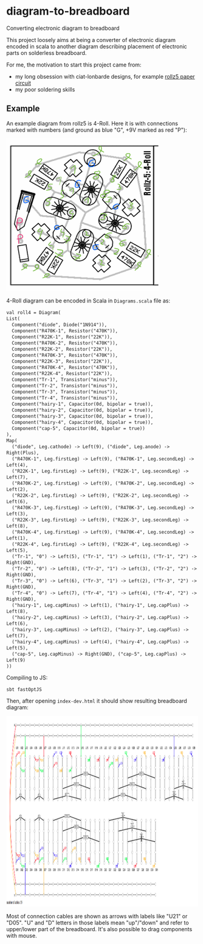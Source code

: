 # diagram-to-breadboard
Converting electronic diagram to breadboard

This project loosely aims at being a converter of electronic diagram encoded in scala to another diagram describing placement of electronic parts on solderless breadboard.  

For me, the motivation to start this project came from:
  * my long obsession with ciat-lonbarde designs, for example [rollz5 paper circuit](http://www.ciat-lonbarde.net/rollz5/index.html)
  * my poor soldering skills

## Example

An example diagram from rollz5 is 4-Roll.  Here it is with connections marked with numbers (and ground as blue "G", +9V marked as red "P"):

<img src=./static/4roll.png width="400" height="400">

4-Roll diagram can be encoded in Scala in `Diagrams.scala` file as:

    val roll4 = Diagram(
    List(
      Component("diode", Diode("1N914")),
      Component("R470K-1", Resistor("470K")),
      Component("R22K-1", Resistor("22K")),
      Component("R470K-2", Resistor("470K")),
      Component("R22K-2", Resistor("22K")),
      Component("R470K-3", Resistor("470K")),
      Component("R22K-3", Resistor("22K")),
      Component("R470K-4", Resistor("470K")),
      Component("R22K-4", Resistor("22K")),
      Component("Tr-1", Transistor("minus")),
      Component("Tr-2", Transistor("minus")),
      Component("Tr-3", Transistor("minus")),
      Component("Tr-4", Transistor("minus")),
      Component("hairy-1", Capacitor(0d, bipolar = true)),
      Component("hairy-2", Capacitor(0d, bipolar = true)),
      Component("hairy-3", Capacitor(0d, bipolar = true)),
      Component("hairy-4", Capacitor(0d, bipolar = true)),
      Component("cap-5", Capacitor(0d, bipolar = true))
    ),
    Map(
      ("diode", Leg.cathode) -> Left(9), ("diode", Leg.anode) -> Right(Plus),
      ("R470K-1", Leg.firstLeg) -> Left(9), ("R470K-1", Leg.secondLeg) -> Left(4),
      ("R22K-1", Leg.firstLeg) -> Left(9), ("R22K-1", Leg.secondLeg) -> Left(7),
      ("R470K-2", Leg.firstLeg) -> Left(9), ("R470K-2", Leg.secondLeg) -> Left(2),
      ("R22K-2", Leg.firstLeg) -> Left(9), ("R22K-2", Leg.secondLeg) -> Left(6),
      ("R470K-3", Leg.firstLeg) -> Left(9), ("R470K-3", Leg.secondLeg) -> Left(3),
      ("R22K-3", Leg.firstLeg) -> Left(9), ("R22K-3", Leg.secondLeg) -> Left(8),
      ("R470K-4", Leg.firstLeg) -> Left(9), ("R470K-4", Leg.secondLeg) -> Left(1),
      ("R22K-4", Leg.firstLeg) -> Left(9), ("R22K-4", Leg.secondLeg) -> Left(5),
      ("Tr-1", "0") -> Left(5), ("Tr-1", "1") -> Left(1), ("Tr-1", "2") -> Right(GND),
      ("Tr-2", "0") -> Left(8), ("Tr-2", "1") -> Left(3), ("Tr-2", "2") -> Right(GND),
      ("Tr-3", "0") -> Left(6), ("Tr-3", "1") -> Left(2), ("Tr-3", "2") -> Right(GND),
      ("Tr-4", "0") -> Left(7), ("Tr-4", "1") -> Left(4), ("Tr-4", "2") -> Right(GND),
      ("hairy-1", Leg.capMinus) -> Left(1), ("hairy-1", Leg.capPlus) -> Left(8),
      ("hairy-2", Leg.capMinus) -> Left(3), ("hairy-2", Leg.capPlus) -> Left(6),
      ("hairy-3", Leg.capMinus) -> Left(2), ("hairy-3", Leg.capPlus) -> Left(7),
      ("hairy-4", Leg.capMinus) -> Left(4), ("hairy-4", Leg.capPlus) -> Left(5),
      ("cap-5", Leg.capMinus) -> Right(GND), ("cap-5", Leg.capPlus) -> Left(9)
    ))
      
Compiling to JS:

    sbt fastOptJS
    
Then, after opening `index-dev.html` it should show resulting breadboard diagram:

<img src=./static/4roll_breadboard.png width="1100" height="500">

Most of connection cables are shown as arrows with labels like "U21" or "D05".  "U" and "D" letters in those labels mean "up"/"down" and refer to upper/lower part of the breadboard.  It's also possible to drag components with mouse.
